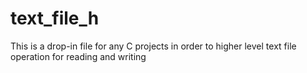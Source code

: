# text_file_h
This is a drop-in file for any C projects in order to higher level text file operation for reading and writing
